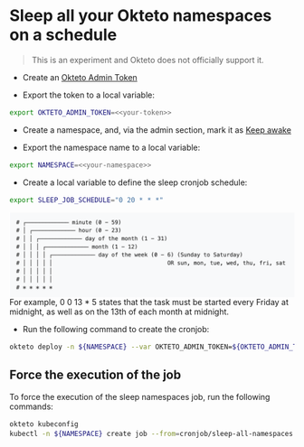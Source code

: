 # Sleep all your Okteto namespaces on a schedule

> This is an experiment and Okteto does not officially support it. 

- Create an [Okteto Admin Token](https://www.okteto.com/docs/admin/dashboard/#admin-access-tokens)

- Export the token to a local variable:

```bash
export OKTETO_ADMIN_TOKEN=<<your-token>>
```

- Create a namespace, and, via the admin section, mark it as [Keep awake](https://www.okteto.com/docs/admin/dashboard/#namespaces)

- Export the namespace name to a local variable: 

```bash
export NAMESPACE=<<your-namespace>>
```

- Create a local variable to define the sleep cronjob schedule:

```bash
export SLEEP_JOB_SCHEDULE="0 20 * * *"
```

<img align="left" src="images/cronjob-syntax.png">

For example, 0 0 13 * 5 states that the task must be started every Friday at midnight, as well as on the 13th of each month at midnight.

- Run the following command to create the cronjob:

```bash
okteto deploy -n ${NAMESPACE} --var OKTETO_ADMIN_TOKEN=${OKTETO_ADMIN_TOKEN} --var SLEEP_JOB_SCHEDULE=${SLEEP_JOB_SCHEDULE}
```

## Force the execution of the job

To force the execution of the sleep namespaces job, run the following commands:

```bash
okteto kubeconfig
kubectl -n ${NAMESPACE} create job --from=cronjob/sleep-all-namespaces sleep-all-namespaces-$(date +%s)
```